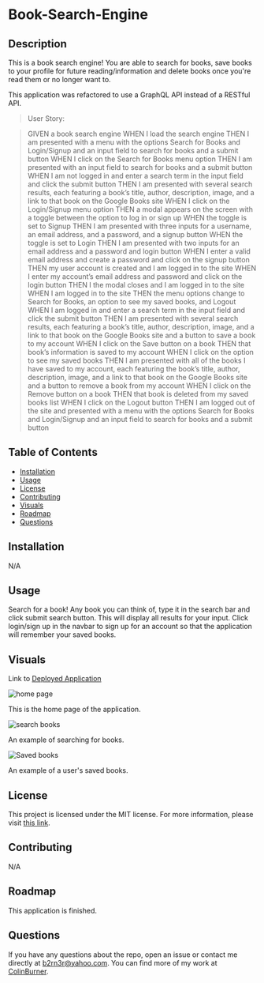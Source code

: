 # Book-Search-Engine

## Description

This is a book search engine! You are able to search for books, save books to your profile for future reading/information and delete books once you're read them or no longer want to.

This application was refactored to use a GraphQL API instead of a RESTful API.

> User Story:

> GIVEN a book search engine
> WHEN I load the search engine
> THEN I am presented with a menu with the options Search for Books and Login/Signup and an input field to search for books and a submit button
> WHEN I click on the Search for Books menu option
> THEN I am presented with an input field to search for books and a submit button
> WHEN I am not logged in and enter a search term in the input field and click the submit button
> THEN I am presented with several search results, each featuring a book’s title, author, description, image, and a link to that book on the Google Books site
> WHEN I click on the Login/Signup menu option
> THEN a modal appears on the screen with a toggle between the option to log in or sign up
> WHEN the toggle is set to Signup
> THEN I am presented with three inputs for a username, an email address, and a password, and a signup button
> WHEN the toggle is set to Login
> THEN I am presented with two inputs for an email address and a password and login button
> WHEN I enter a valid email address and create a password and click on the signup button
> THEN my user account is created and I am logged in to the site
> WHEN I enter my account’s email address and password and click on the login button
> THEN I the modal closes and I am logged in to the site
> WHEN I am logged in to the site
> THEN the menu options change to Search for Books, an option to see my saved books, and Logout
> WHEN I am logged in and enter a search term in the input field and click the submit button
> THEN I am presented with several search results, each featuring a book’s title, author, description, image, and a link to that book on the Google Books site and a button to save a book to my account
> WHEN I click on the Save button on a book
> THEN that book’s information is saved to my account
> WHEN I click on the option to see my saved books
> THEN I am presented with all of the books I have saved to my account, each featuring the book’s title, author, description, image, and a link to that book on the Google Books site and a button to remove a book from my account
> WHEN I click on the Remove button on a book
> THEN that book is deleted from my saved books list
> WHEN I click on the Logout button
> THEN I am logged out of the site and presented with a menu with the options Search for Books and Login/Signup and an input field to search for books and a submit button  

## Table of Contents

- [Installation](#installation)
- [Usage](#usage)
- [License](#license)
- [Contributing](#contributing)
- [Visuals](#visuals)
- [Roadmap](#roadmap)
- [Questions](#questions)

## Installation

N/A

## Usage

Search for a book! Any book you can think of, type it in the search bar and click submit search button. This will display all results for your input. Click login/sign up in the navbar to sign up for an account so that the application will remember your saved books.

## Visuals

Link to [Deployed Application](https://book-search-engine-ei85.onrender.com/)

![home page](https://github.com/user-attachments/assets/a1bd461f-69a3-4d5c-b995-e71130c593e5)

This is the home page of the application.

![search books](https://github.com/user-attachments/assets/43388913-b6e3-4264-953d-434510c8317c)

An example of searching for books.

![Saved books](https://github.com/user-attachments/assets/6d8738a6-7daf-4fc8-aa8b-5f5190fb4796)

An example of a user's saved books.


## License

This project is licensed under the MIT license. For more information, please visit [this link](https://opensource.org/licenses/MIT).


## Contributing
N/A

## Roadmap

This application is finished.

## Questions

If you have any questions about the repo, open an issue or contact me directly at b2rn3r@yahoo.com. You can find more of my work at [ColinBurner](https://github.com/ColinBurner/).